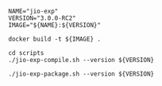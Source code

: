 ```shell

NAME="jio-exp"
VERSION="3.0.0-RC2"
IMAGE="${NAME}:${VERSION}"

docker build -t ${IMAGE} .

```

```shell
cd scripts
./jio-exp-compile.sh --version ${VERSION}
```

```shell
./jio-exp-package.sh --version ${VERSION}
```